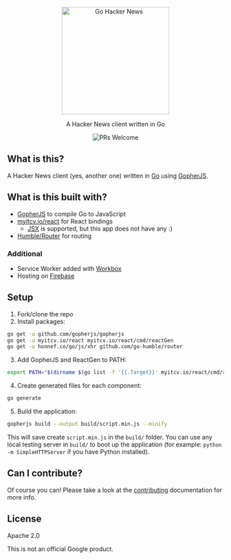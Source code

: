 <p align="center">
  <a href="https://gohackernews.com/">
    <img alt="Go Hacker News" title="Go Hacker News" src="https://i.imgur.com/nbp4kUU.png" width="250">
  </a>
</p>

<p align="center">
  A Hacker News client written in Go
</p>

<p align="center">
  <img alt="PRs Welcome" src="https://img.shields.io/badge/PRs-welcome-brightgreen.svg">
</p>

## What is this?

A Hacker News client (yes, another one) written in [Go](https://golang.org/) using [GopherJS](https://github.com/gopherjs/gopherjs).

## What is this built with?

* [GopherJS](https://github.com/gopherjs/gopherjs) to compile Go to JavaScript
* [myitcv.io/react](https://github.com/myitcv/x/tree/master/react) for React bindings
  * [JSX](https://godoc.org/myitcv.io/react/jsx) is supported, but this app does not have any :)
* [Humble/Router](https://github.com/go-humble/router) for routing

### Additional 

* Service Worker added with [Workbox](https://developers.google.com/web/tools/workbox/)
* Hosting on [Firebase](https://www.google.ca/search?q=firebase+hosting&oq=firebase+hosting&aqs=chrome.0.0j69i60l2j69i61j0l2.1327j0j4&sourceid=chrome&ie=UTF-8)

## Setup

1. Fork/clone the repo
2. Install packages:

```bash
go get -u github.com/gopherjs/gopherjs	
go get -u myitcv.io/react myitcv.io/react/cmd/reactGen	
go get -u honnef.co/go/js/xhr github.com/go-humble/router	
```

3. Add GopherJS and ReactGen to PATH:

```bash
export PATH="$(dirname $(go list -f '{{.Target}}' myitcv.io/react/cmd/reactGen)):$PATH"
```

4. Create generated files for each component:

```bash
go generate
```

5. Build the application:

```bash
gopherjs build --output build/script.min.js --minify
```

This will save create `script.min.js` in the `build/` folder. You can use any local testing server in `build/` to boot up the application (for example: `python -m SimpleHTTPServer` if you have Python installed).

## Can I contribute?

Of course you can! Please take a look at the [contributing](./CONTRIBUTING.md) documentation for more info.

## License

Apache 2.0

This is not an official Google product.
